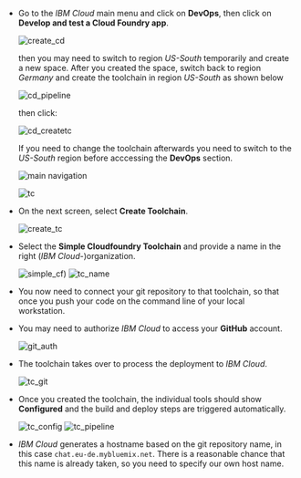- Go to the _IBM Cloud_ main menu and click on **DevOps**, then click on **Develop and test a Cloud Foundry app**.

  ![create_cd](cd_create.png)

  then you may need to switch to region _US-South_ temporarily and create a new space. After you created the space, switch back to region _Germany_ and create the toolchain in region _US-South_ as shown below

  ![cd_pipeline](cd_pipeline_us.png)

  then click:

  ![cd_createtc](cd_create_tc.png)

  If you need to change the toolchain afterwards you need to switch to the _US-South_ region before acccessing the **DevOps** section.

  ![main navigation](main_menu.png?raw=true)

  ![tc](tc.png?raw=true)

- On the next screen, select **Create Toolchain**.

  ![create_tc](create_toolchain.png?raw?true)

- Select the **Simple Cloudfoundry Toolchain** and provide a name in the right (_IBM Cloud_-)organization.

  ![simple_cf](simple_cf_tc.png?raw=true))
  ![tc_name](tc_name.png?raw=true)

- You now need to connect your git repository to that toolchain, so that once you push your code on the command line of your local workstation.

- You may need to authorize _IBM Cloud_ to access your **GitHub** account.

  ![git_auth](git_auth.png)

- The toolchain takes over to process the deployment to _IBM Cloud_.

  ![tc_git](tc_git.png)

- Once you created the toolchain, the individual tools should show **Configured** and the build and deploy steps are triggered automatically.

  ![tc_config](toolchain_config.png)
  ![tc_pipeline](tc_pipeline.png)

- _IBM Cloud_ generates a hostname based on the git repository name, in this case `chat.eu-de.mybluemix.net`. There is a reasonable chance that this name is already taken, so you need to specify our own host name.
